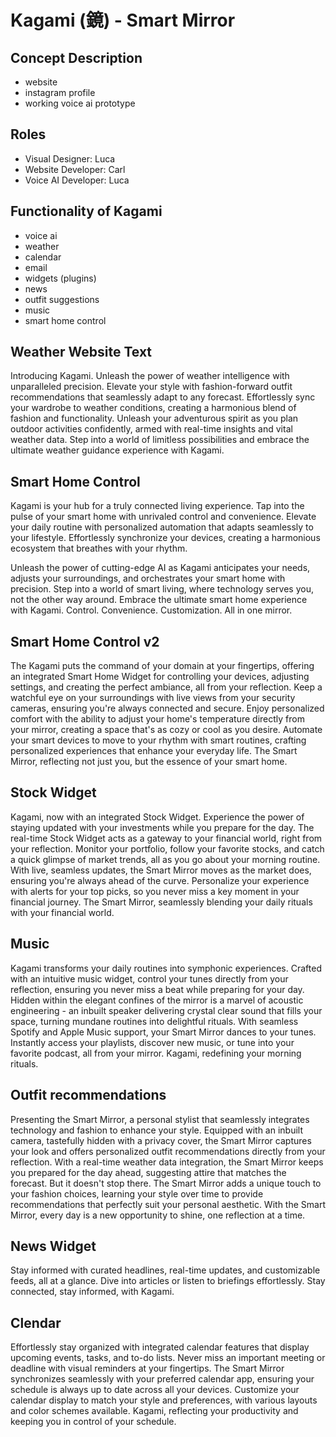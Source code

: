 # Kagami (鏡) - Smart Mirror
## Concept Description
- website
- instagram profile
- working voice ai prototype

## Roles
- Visual Designer: Luca
- Website Developer: Carl
- Voice AI Developer: Luca
## Functionality of Kagami
- voice ai
- weather
- calendar
- email
- widgets (plugins)
- news
- outfit suggestions
- music
- smart home control

## Weather Website Text

Introducing Kagami. Unleash the power of weather intelligence with unparalleled precision. Elevate your style with fashion-forward outfit recommendations that seamlessly adapt to any forecast. Effortlessly sync your wardrobe to weather conditions, creating a harmonious blend of fashion and functionality. Unleash your adventurous spirit as you plan outdoor activities confidently, armed with real-time insights and vital weather data. Step into a world of limitless possibilities and embrace the ultimate weather guidance experience with Kagami.

## Smart Home Control
Kagami is your hub for a truly connected living experience. Tap into the pulse of your smart home with unrivaled control and convenience. Elevate your daily routine with personalized automation that adapts seamlessly to your lifestyle. Effortlessly synchronize your devices, creating a harmonious ecosystem that breathes with your rhythm.

Unleash the power of cutting-edge AI as Kagami anticipates your needs, adjusts your surroundings, and orchestrates your smart home with precision. Step into a world of smart living, where technology serves you, not the other way around. Embrace the ultimate smart home experience with Kagami. Control. Convenience. Customization. All in one mirror.

## Smart Home Control v2
The Kagami puts the command of your domain at your fingertips, offering an integrated Smart Home Widget for controlling your devices, adjusting settings, and creating the perfect ambiance, all from your reflection. Keep a watchful eye on your surroundings with live views from your security cameras, ensuring you're always connected and secure. Enjoy personalized comfort with the ability to adjust your home's temperature directly from your mirror, creating a space that's as cozy or cool as you desire. Automate your smart devices to move to your rhythm with smart routines, crafting personalized experiences that enhance your everyday life. The Smart Mirror, reflecting not just you, but the essence of your smart home.

## Stock Widget
Kagami, now with an integrated Stock Widget. Experience the power of staying updated with your investments while you prepare for the day. The real-time Stock Widget acts as a gateway to your financial world, right from your reflection. Monitor your portfolio, follow your favorite stocks, and catch a quick glimpse of market trends, all as you go about your morning routine. With live, seamless updates, the Smart Mirror moves as the market does, ensuring you're always ahead of the curve. Personalize your experience with alerts for your top picks, so you never miss a key moment in your financial journey. The Smart Mirror, seamlessly blending your daily rituals with your financial world.

## Music
Kagami transforms your daily routines into symphonic experiences. Crafted with an intuitive music widget, control your tunes directly from your reflection, ensuring you never miss a beat while preparing for your day. Hidden within the elegant confines of the mirror is a marvel of acoustic engineering - an inbuilt speaker delivering crystal clear sound that fills your space, turning mundane routines into delightful rituals. With seamless Spotify and Apple Music support, your Smart Mirror dances to your tunes. Instantly access your playlists, discover new music, or tune into your favorite podcast, all from your mirror. Kagami, redefining your morning rituals.

## Outfit recommendations
Presenting the Smart Mirror, a personal stylist that seamlessly integrates technology and fashion to enhance your style. Equipped with an inbuilt camera, tastefully hidden with a privacy cover, the Smart Mirror captures your look and offers personalized outfit recommendations directly from your reflection. With a real-time weather data integration, the Smart Mirror keeps you prepared for the day ahead, suggesting attire that matches the forecast. But it doesn't stop there. The Smart Mirror adds a unique touch to your fashion choices, learning your style over time to provide recommendations that perfectly suit your personal aesthetic. With the Smart Mirror, every day is a new opportunity to shine, one reflection at a time.

## News Widget
Stay informed with curated headlines, real-time updates, and customizable feeds, all at a glance. Dive into articles or listen to briefings effortlessly. Stay connected, stay informed, with Kagami.

 ## Clendar
 Effortlessly stay organized with integrated calendar features that display upcoming events, tasks, and to-do lists. Never miss an important meeting or deadline with visual reminders at your fingertips. The Smart Mirror synchronizes seamlessly with your preferred calendar app, ensuring your schedule is always up to date across all your devices. Customize your calendar display to match your style and preferences, with various layouts and color schemes available. Kagami, reflecting your productivity and keeping you in control of your schedule.